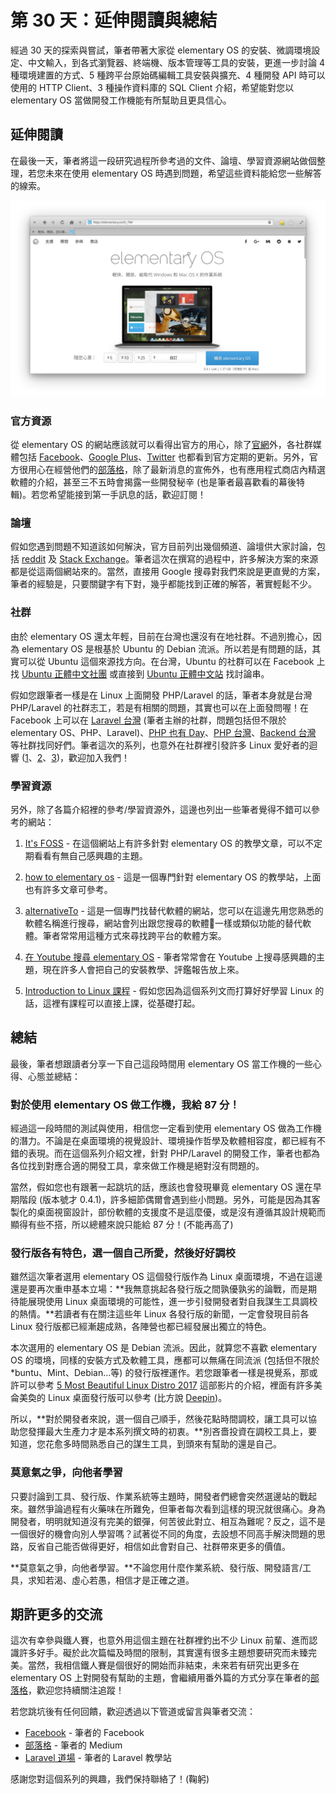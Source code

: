 # 第 30 天：延伸閱讀與總結

經過 30 天的探索與嘗試，筆者帶著大家從 elementary OS 的安裝、微調環境設定、中文輸入，到各式瀏覽器、終端機、版本管理等工具的安裝，更進一步討論 4 種環境建置的方式、5 種跨平台原始碼編輯工具安裝與擴充、4 種開發 API 時可以使用的 HTTP Client、3 種操作資料庫的 SQL Client 介紹，希望能對您以 elementary OS 當做開發工作機能有所幫助且更具信心。

## 延伸閱讀

在最後一天，筆者將這一段研究過程所參考過的文件、論壇、學習資源網站做個整理，若您未來在使用 elementary OS 時遇到問題，希望這些資料能給您一些解答的線索。

![](assets/day-30/elementary-homepage.png)

### 官方資源

從 elementary OS 的網站應該就可以看得出官方的用心，除了[官網](https://elementary.io/)外，各社群媒體包括 [Facebook](https://www.facebook.com/elementaryos)、[Google Plus](https://plus.google.com/+elementary)、[Twitter](https://twitter.com/elementary) 也都看到官方定期的更新。另外，官方很用心在經營他們的[部落格](https://medium.com/elementaryos)，除了最新消息的宣佈外，也有應用程式商店內精選軟體的介紹，甚至三不五時會揭露一些開發秘辛 (也是筆者最喜歡看的幕後特輯)。若您希望能接到第一手訊息的話，歡迎訂閱！

### 論壇

假如您遇到問題不知道該如何解決，官方目前列出幾個頻道、論壇供大家討論，包括 [reddit](https://www.reddit.com/r/elementaryos/) 及 [Stack Exchange](https://elementaryos.stackexchange.com/)。筆者這次在撰寫的過程中，許多解決方案的來源都是從這兩個網站來的。當然，直接用 Google 搜尋對我們來說是更直覺的方案，筆者的經驗是，只要關鍵字有下對，幾乎都能找到正確的解答，著實輕鬆不少。

### 社群

由於 elementary OS 還太年輕，目前在台灣也還沒有在地社群。不過別擔心，因為 elementary OS 是根基於 Ubuntu 的 Debian 流派。所以若是有問題的話，其實可以從 Ubuntu 這個來源找方向。在台灣，Ubuntu 的社群可以在 Facebook 上找 [Ubuntu 正體中文社團](https://www.facebook.com/groups/ubuntu.zh.hant/) 或直接到 [Ubuntu 正體中文站](https://www.ubuntu-tw.org/) 找討論串。

假如您跟筆者一樣是在 Linux 上面開發 PHP/Laravel 的話，筆者本身就是台灣 PHP/Laravel 的社群志工，若是有相關的問題，其實也可以在上面發問喔！在 Facebook 上可以在 [Laravel 台灣](https://www.facebook.com/groups/laravel.tw/) (筆者主辦的社群，問題包括但不限於 elementary OS、PHP、Laravel)、[PHP 也有 Day](https://www.facebook.com/groups/849639948396465/)、[PHP 台灣](https://www.facebook.com/groups/199493136812961/)、[Backend 台灣](https://www.facebook.com/groups/616369245163622/) 等社群找同好們。筆者這次的系列，也意外在社群裡引發許多 Linux 愛好者的迴響 ([1](https://www.facebook.com/groups/laravel.tw/permalink/1540344319367945/)、[2](https://www.facebook.com/groups/199493136812961/permalink/1499314416830820/)、[3](https://www.facebook.com/groups/laravel.tw/permalink/1540344319367945/))，歡迎加入我們！

### 學習資源

另外，除了各篇介紹裡的參考/學習資源外，這邊也列出一些筆者覺得不錯可以參考的網站：

1. [It's FOSS](https://itsfoss.com/tag/elementary-os-freya/) - 在這個網站上有許多針對 elementary OS 的教學文章，可以不定期看看有無自己感興趣的主題。

2. [how to elementary os](https://howtoelementary.org/) - 這是一個專門針對 elementary OS 的教學站，上面也有許多文章可參考。

3. [alternativeTo](https://alternativeto.net/) - 這是一個專門找替代軟體的網站，您可以在這邊先用您熟悉的軟體名稱進行搜尋，網站會列出跟您搜尋的軟體一樣或類似功能的替代軟體。筆者常常用這種方式來尋找跨平台的軟體方案。

4. [在 Youtube 搜尋 elementary OS](https://www.youtube.com/results?search_query=elementary+os) - 筆者常常會在 Youtube 上搜尋感興趣的主題，現在許多人會把自己的安裝教學、評鑑報告放上來。

5. [Introduction to Linux 課程](https://training.linuxfoundation.org/linux-courses/system-administration-training/introduction-to-linux) - 假如您因為這個系列文而打算好好學習 Linux 的話，這裡有課程可以直接上課，從基礎打起。

## 總結

最後，筆者想跟讀者分享一下自己這段時間用 elementary OS 當工作機的一些心得、心態並總結：

### 對於使用 elementary OS 做工作機，我給 87 分！

經過這一段時間的測試與使用，相信您一定看到使用 elementary OS 做為工作機的潛力。不論是在桌面環境的視覺設計、環境操作哲學及軟體相容度，都已經有不錯的表現。而在這個系列介紹文裡，針對 PHP/Laravel 的開發工作，筆者也都為各位找到對應合適的開發工具，拿來做工作機是絕對沒有問題的。

當然，假如您也有跟著一起跳坑的話，應該也會發現畢竟 elementary OS 還在早期階段 (版本號才 0.4.1)，許多細節偶爾會遇到些小問題。另外，可能是因為其客製化的桌面視窗設計，部份軟體的支援度不是這麼優，或是沒有遵循其設計規範而顯得有些不搭，所以總體來說只能給 87 分！(不能再高了)

### 發行版各有特色，選一個自己所愛，然後好好調校

雖然這次筆者選用 elementary OS 這個發行版作為 Linux 桌面環境，不過在這邊還是要再次重申基本立場：**我無意挑起各發行版之間孰優孰劣的論戰，而是期待能展現使用 Linux 桌面環境的可能性，進一步引發開發者對自我謀生工具調校的熱情。**若讀者有在關注這些年 Linux 各發行版的新聞，一定會發現目前各 Linux 發行版都已經漸趨成熟，各陣營也都已經發展出獨立的特色。

本次選用的 elementary OS 是 Debian 流派。因此，就算您不喜歡 elementary OS 的環境，同樣的安裝方式及軟體工具，應都可以無痛在同流派 (包括但不限於 *buntu、Mint、Debian…等) 的發行版裡運作。若您跟筆者一樣是視覺系，那或許可以參考 [5 Most Beautiful Linux Distro 2017](https://www.youtube.com/watch?v=LfxircjKdaY) 這部影片的介紹，裡面有許多美侖美奐的 Linux 桌面發行版可以參考 (比方說 [Deepin](https://www.deepin.org/))。

所以，**對於開發者來說，選一個自己順手，然後花點時間調校，讓工具可以協助您發揮最大生產力才是本系列撰文時的初衷。**別吝嗇投資在調校工具上，要知道，您花愈多時間熟悉自己的謀生工具，到頭來有幫助的還是自己。

### 莫意氣之爭，向他者學習

只要討論到工具、發行版、作業系統等主題時，開發者們總會突然選邊站的戰起來。雖然爭論過程有火藥味在所難免，但筆者每次看到這樣的現況就很痛心。身為開發者，明明就知道沒有完美的銀彈，何苦彼此對立、相互為難呢？反之，這不是一個很好的機會向別人學習嗎？試著從不同的角度，去設想不同高手解決問題的思路，反省自己能否做得更好，相信如此會對自己、社群帶來更多的價值。

**莫意氣之爭，向他者學習。**不論您用什麼作業系統、發行版、開發語言/工具，求知若渴、虛心若愚，相信才是正確之道。

## 期許更多的交流

這次有幸參與鐵人賽，也意外用這個主題在社群裡釣出不少 Linux 前輩、進而認識許多好手。礙於此次篇幅及時間的限制，其實還有很多主題想要研究而未臻完美。當然，我相信鐵人賽是個很好的開始而非結束，未來若有研究出更多在 elementary OS 上對開發有幫助的主題，會繼續用番外篇的方式分享在筆者的[部落格](https://medium.com/@shengyou)，歡迎您持續關注追蹤！

若您跳坑後有任何回饋，歡迎透過以下管道或留言與筆者交流：

* [Facebook](https://www.facebook.com/shengyoufan) - 筆者的 Facebook
* [部落格](https://medium.com/@shengyou) - 筆者的 Medium
* [Laravel 道場](https://www.laravel-dojo.com/) - 筆者的 Laravel 教學站

感謝您對這個系列的興趣，我們保持聯絡了！(鞠躬)
